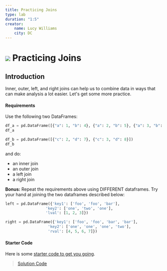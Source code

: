 ```yaml
---
title: Practicing Joins
type: lab
duration: "1:5"
creator:
    name: Lucy Williams
    city: DC
---
```


# ![](https://ga-dash.s3.amazonaws.com/production/assets/logo-9f88ae6c9c3871690e33280fcf557f33.png) Practicing Joins

## Introduction

Inner, outer, left, and right joins can help us to combine data in ways that can make analysis a lot easier. Let's get some more practice.

#### Requirements

Use the following two DataFrames:

```Python
df_a = pd.DataFrame([{"a": 1, "b": 4}, {"a": 2, "b": 5}, {"a": 3, "b": 6}])
df_a
```

```Python
df_b = pd.DataFrame([{"c": 2, "d": 7}, {"c": 3, "d": 8}])
df_b
```

and do:
- an inner join
- an outer join
- a left join
- a right join

**Bonus:**
Repeat the requirements above using DIFFERENT dataframes. Try your hand at joining the two dataframes described below:

```Python
left = pd.DataFrame({'key1': ['foo', 'foo', 'bar'],
                  'key2': ['one', 'two', 'one'],
                  'lval': [1, 2, 3]})
```

```Python
right = pd.DataFrame({'key1': ['foo', 'foo', 'bar', 'bar'],
                   'key2': ['one', 'one', 'one', 'two'],
                   'rval': [4, 5, 6, 7]})
```

#### Starter Code

Here is some [starter code to get you going](./code/starter-code/w2-4.4-starter.ipynb).

> [Solution Code](./code/solution-code/w2-4.4-solution.ipynb)

